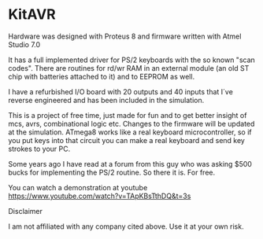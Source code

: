 # KitAVR

Hardware was designed with Proteus 8 and firmware written with Atmel Studio 7.0

It has a full implemented driver for PS/2 keyboards with the so known "scan codes".
There are routines for rd/wr RAM in an external module (an old ST chip with batteries attached to it)
and to EEPROM as well.

I have a refurbished I/O board with 20 outputs and 40 inputs that I´ve reverse engineered and has been
included in the simulation.

This is a project of free time, just made for fun and to get better insight of mcs, avrs, combinational
logic etc. Changes to the firmware will be updated at the simulation. ATmega8 works like a real keyboard
microcontroller, so if you put keys into that circuit you can make a real keyboard and send key strokes to your PC.

Some years ago I have read at a forum from this guy who was asking $500 bucks for implementing the PS/2 routine.
So there it is. For free.

You can watch a demonstration at youtube https://www.youtube.com/watch?v=TApKBsTthDQ&t=3s

Disclaimer

I am not affiliated with any company cited above. Use it at your own risk.
